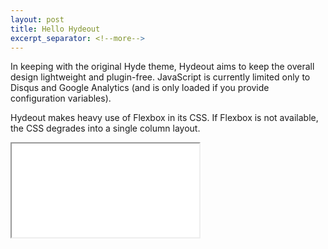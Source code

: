 ```yaml
---
layout: post
title: Hello Hydeout
excerpt_separator: <!--more-->
---
```


In keeping with the original Hyde theme, Hydeout aims to keep the overall design lightweight and plugin-free. JavaScript is currently limited only to Disqus and Google Analytics (and is only loaded if you provide configuration variables).

Hydeout makes heavy use of Flexbox in its CSS. If Flexbox is not available, the CSS degrades into a single column layout.

<!-- 4:3 aspect ratio -->
<div class="embed-responsive embed-responsive-4by3">
  <iframe class="embed-responsive-item" src="..."></iframe>
</div>

